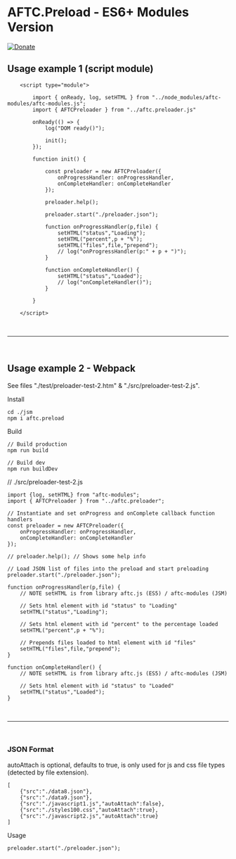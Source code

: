 # <b>AFTC.Preload - ES6+ Modules Version</b>
[![Donate](https://img.shields.io/badge/Donate-PayPal-green.svg)](https://www.paypal.com/cgi-bin/webscr?cmd=_donations&business=Darcey%2eLloyd%40gmail%2ecom&lc=GB&item_name=Darcey%20Lloyd%20Developer%20Donation&currency_code=GBP&bn=PP%2dDonationsBF%3abtn_donateCC_LG%2egif%3aNonHosted)

## <b>Usage example 1 (script module)</b>
```
    <script type="module">

        import { onReady, log, setHTML } from "../node_modules/aftc-modules/aftc-modules.js";
        import { AFTCPreloader } from "../aftc.preloader.js"

        onReady(() => {
            log("DOM ready()");

            init();
        });

        function init() {

            const preloader = new AFTCPreloader({
                onProgressHandler: onProgressHandler,
                onCompleteHandler: onCompleteHandler
            });

            preloader.help();

            preloader.start("./preloader.json");

            function onProgressHandler(p,file) {
                setHTML("status","Loading");
                setHTML("percent",p + "%");
                setHTML("files",file,"prepend");
                // log("onProgressHandler(p:" + p + ")");
            }

            function onCompleteHandler() {
                setHTML("status","Loaded");
                // log("onCompleteHandler()");
            }

        }

    </script>
```

<br><hr><br>

## <b>Usage example 2 - Webpack</b>
See files "./test/preloader-test-2.htm" & "./src/preloader-test-2.js".

Install
```
cd ./jsm
npm i aftc.preload
```


Build
```
// Build production
npm run build

// Build dev
npm run buildDev
```

// ./src/preloader-test-2.js
```
import {log, setHTML} from "aftc-modules";
import { AFTCPreloader } from "../aftc.preloader";

// Instantiate and set onProgress and onComplete callback function handlers
const preloader = new AFTCPreloader({
    onProgressHandler: onProgressHandler,
    onCompleteHandler: onCompleteHandler
});

// preloader.help(); // Shows some help info

// Load JSON list of files into the preload and start preloading
preloader.start("./preloader.json");

function onProgressHandler(p,file) {
    // NOTE setHTML is from library aftc.js (ES5) / aftc-modules (JSM)

    // Sets html element with id "status" to "Loading"
    setHTML("status","Loading");

    // Sets html element with id "percent" to the percentage loaded 
    setHTML("percent",p + "%"); 

    // Prepends files loaded to html element with id "files"
    setHTML("files",file,"prepend");
}

function onCompleteHandler() {
    // NOTE setHTML is from library aftc.js (ES5) / aftc-modules (JSM)

    // Sets html element with id "status" to "Loaded"
    setHTML("status","Loaded");
}
```

<br><hr><br>

### <b>JSON Format</b>
autoAttach is optional, defaults to true, is only used for js and css file types (detected by file extension).
```
[
    {"src":"./data8.json"},
    {"src":"./data9.json"},
    {"src":"./javascript1.js","autoAttach":false},
    {"src":"./styles100.css","autoAttach":true},
    {"src":"./javascript2.js","autoAttach":true}
]
```

Usage
```
preloader.start("./preloader.json");
```
